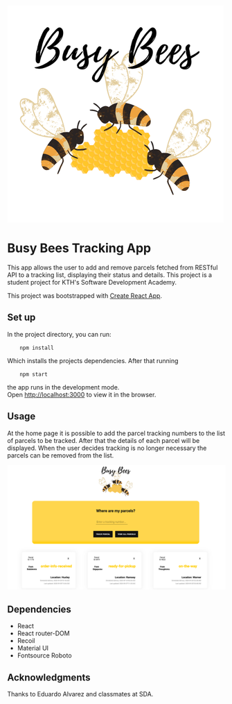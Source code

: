 
![logo](src/assets/logo.png)
# Busy Bees Tracking App

This app allows the user to add and remove parcels fetched from RESTful API to a tracking list, displaying their status and details. This project is a student project for KTH's Software Development Academy.

This project was bootstrapped with [Create React App](https://github.com/facebook/create-react-app).

## Set up

In the project directory, you can run:

        npm install

Which installs the projects dependencies. After that running

        npm start

the app runs in the development mode.\
Open [http://localhost:3000](http://localhost:3000) to view it in the browser.

## Usage
At the home page it is possible to add the parcel tracking numbers to the list of parcels to be tracked. After that the details of each parcel will be displayed.
When the user decides tracking is no longer necessary the parcels can be removed from the list.

![Screenshot](src/assets/Screenshot%20.png)

## Dependencies
- React
- React router-DOM
- Recoil
- Material UI
- Fontsource Roboto
  
## Acknowledgments
Thanks to Eduardo Alvarez and classmates at SDA.
